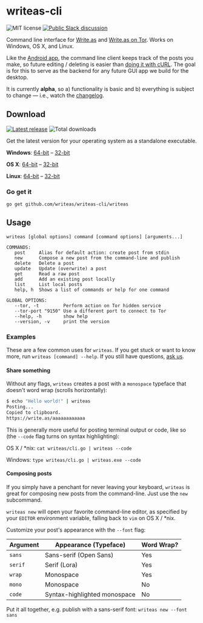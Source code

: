writeas-cli
===========
![MIT license](https://img.shields.io/github/license/writeas/writeas-cli.svg) [![Public Slack discussion](http://slack.write.as/badge.svg)](http://slack.write.as/)

Command line interface for [Write.as](https://write.as) and [Write.as on Tor](http://writeas7pm7rcdqg.onion/). Works on Windows, OS X, and Linux.

Like the [Android app](https://play.google.com/store/apps/details?id=com.abunchtell.writeas), the command line client keeps track of the posts you make, so future editing / deleting is easier than [doing it with cURL](http://cmd.write.as/). The goal is for this to serve as the backend for any future GUI app we build for the desktop.

It is currently **alpha**, so a) functionality is basic and b) everything is subject to change — i.e., watch the [changelog](https://write.as/changelog-cli.html).

## Download
[![Latest release](https://img.shields.io/github/release/writeas/writeas-cli.svg)](https://github.com/writeas/writeas-cli/releases/latest) ![Total downloads](https://img.shields.io/github/downloads/writeas/writeas-cli/total.svg) 

Get the latest version for your operating system as a standalone executable.

**Windows**: [64-bit](https://github.com/writeas/writeas-cli/releases/download/v0.4/writeas_0.4_windows_amd64.zip) – [32-bit](https://github.com/writeas/writeas-cli/releases/download/v0.4/writeas_0.4_windows_386.zip)

**OS X**: [64-bit](https://github.com/writeas/writeas-cli/releases/download/v0.4/writeas_0.4_darwin_amd64.zip) – [32-bit](https://github.com/writeas/writeas-cli/releases/download/v0.4/writeas_0.4_darwin_386.zip)

**Linux**: [64-bit](https://github.com/writeas/writeas-cli/releases/download/v0.4/writeas_0.4_linux_amd64.tar.gz) – [32-bit](https://github.com/writeas/writeas-cli/releases/download/v0.4/writeas_0.4_linux_386.tar.gz)

### Go get it
`go get github.com/writeas/writeas-cli/writeas`

## Usage

```
writeas [global options] command [command options] [arguments...]

COMMANDS:
   post     Alias for default action: create post from stdin
   new      Compose a new post from the command-line and publish
   delete   Delete a post
   update   Update (overwrite) a post
   get      Read a raw post
   add      Add an existing post locally
   list     List local posts
   help, h  Shows a list of commands or help for one command
   
GLOBAL OPTIONS:
   --tor, -t		 Perform action on Tor hidden service
   --tor-port "9150" Use a different port to connect to Tor
   --help, -h		 show help
   --version, -v	 print the version
```

### Examples

These are a few common uses for `writeas`. If you get stuck or want to know more, run `writeas [command] --help`. If you still have questions, [ask us](https://write.as/contact).

#### Share something

Without any flags, `writeas` creates a post with a `monospace` typeface that doesn't word wrap (scrolls horizontally):

```bash
$ echo "Hello world!" | writeas
Posting...
Copied to clipboard.
https://write.as/aaaaaaaaaaaa
```

This is generally more useful for posting terminal output or code, like so (the `--code` flag turns on syntax highlighting):

OS X / *nix: `cat writeas/cli.go | writeas --code`

Windows: `type writeas/cli.go | writeas.exe --code`

#### Composing posts

If you simply have a penchant for never leaving your keyboard, `writeas` is great for composing new posts from the command-line. Just use the `new` subcommand.

`writeas new` will open your favorite command-line editor, as specified by your `EDITOR` environment variable, falling back to `vim` on OS X / *nix.

Customize your post's appearance with the `--font` flag:

| Argument | Appearance (Typeface) | Word Wrap? |
| -------- | --------------------- | ---------- |
| `sans` | Sans-serif (Open Sans) | Yes |
| `serif` | Serif (Lora) | Yes |
| `wrap` | Monospace | Yes |
| `mono` | Monospace | No |
| `code` | Syntax-highlighted monospace | No |

Put it all together, e.g. publish with a sans-serif font: `writeas new --font sans`
